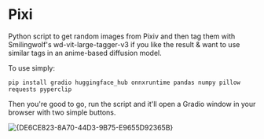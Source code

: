 # Pixi
Python script to get random images from Pixiv and then tag them with Smilingwolf's wd-vit-large-tagger-v3 if you like the result &amp; want to use similar tags in an anime-based diffusion model.

To use simply:


```pip install gradio huggingface_hub onnxruntime pandas numpy pillow requests pyperclip```


Then you're good to go, run the script and it'll open a Gradio window in your browser with two simple buttons.

![{DE6CE823-8A70-44D3-9B75-E9655D92365B}](https://github.com/user-attachments/assets/1e723c5a-c2a1-4c34-a248-4799df3313fd)
